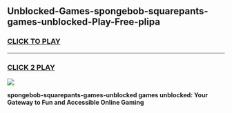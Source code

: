 
## Unblocked-Games-spongebob-squarepants-games-unblocked-Play-Free-plipa
<h3>
<a href="https://premium76.site?title=spongebob-squarepants-games-unblocked&ref=20A">CLICK TO PLAY</a></h3>
<hr>

<h3>
<a href="https://premium76.site?title=spongebob-squarepants-games-unblocked&ref=20A">CLICK 2 PLAY</a>
  
</h3>

<a href="https://premium76.site?title=spongebob-squarepants-games-unblocked&ref=20A"><img src="https://clearcache.store/games.png"></a>


**spongebob-squarepants-games-unblocked games unblocked: Your Gateway to Fun and Accessible Online Gaming**
